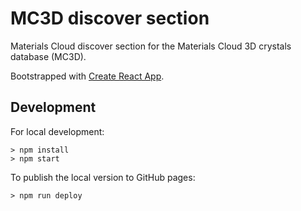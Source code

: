 # MC3D discover section

Materials Cloud discover section for the Materials Cloud 3D crystals database (MC3D).

Bootstrapped with [Create React App](https://github.com/facebook/create-react-app).

## Development

For local development:

```
> npm install
> npm start
```

To publish the local version to GitHub pages:

```
> npm run deploy
```
